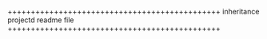 ++++++++++++++++++++++++++++++++++++++++++++++
    inheritance projectd readme file
++++++++++++++++++++++++++++++++++++++++++++++